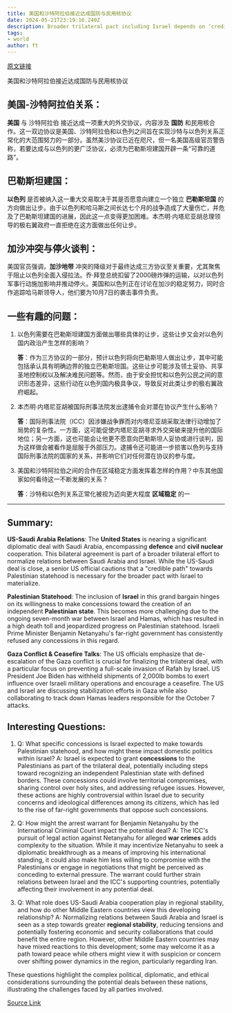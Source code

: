 ```yaml
---
title: 美国和沙特阿拉伯接近达成国防与民用核协议
date: 2024-05-21T23:19:16.240Z
description: Broader trilateral pact including Israel depends on ‘credible path’ to Palestinian statehood
tags: 
- world
author: ft
---
```


[原文链接](https://ft.com/content/1e98c483-415b-4026-9015-570bd5a62566)

美国和沙特阿拉伯接近达成国防与民用核协议

## 美国-沙特阿拉伯关系：

**美国** 与 沙特阿拉伯 接近达成一项重大的外交协议，内容涉及 **国防** 和民用核合作。这一双边协议是美国、沙特阿拉伯和以色列之间旨在实现沙特与以色列关系正常化的大范围努力的一部分。虽然美沙协议已近在咫尺，但一名美国高级官员警告称，若要达成与以色列的更广泛协议，必须为巴勒斯坦建国开辟一条“可靠的道路”。

## 巴勒斯坦建国： 

**以色列** 是否被纳入这一重大交易取决于其是否愿意向建立一个独立 **巴勒斯坦国** 的方向做出让步。由于以色列和哈马斯之间长达七个月的战争造成了大量伤亡，并危及了巴勒斯坦建国的进展，因此这一点变得更加困难。本杰明·内塔尼亚胡总理领导的极右翼政府一直拒绝在这方面做出任何让步。

## 加沙冲突与停火谈判： 

美国官员强调，**加沙地带** 冲突的降级对于最终达成三方协议至关重要，尤其聚焦于阻止以色列全面入侵拉法。乔·拜登总统扣留了2000磅炸弹的运输，以对以色列军事行动施加影响并推动停火。美国和以色列正在讨论在加沙的稳定努力，同时合作追踪哈马斯领导人，他们要为10月7日的袭击事件负责。

## 一些有趣的问题：

1. 以色列需要在巴勒斯坦建国方面做出哪些具体的让步，这些让步又会对以色列国内政治产生怎样的影响？

   **答**：作为三方协议的一部分，预计以色列将向巴勒斯坦人做出让步，其中可能包括承认具有明确边界的独立巴勒斯坦国。这些让步可能涉及领土妥协、共享圣地控制权以及解决难民问题等。然而，由于安全担忧和以色列公民之间的意识形态差异，这些行动在以色列国内极具争议，导致反对此类让步的极右翼政府崛起。

2. 本杰明·内塔尼亚胡被国际刑事法院发出逮捕令会对潜在协议产生什么影响？

   **答**：国际刑事法院（ICC）因涉嫌战争罪而对内塔尼亚胡采取法律行动增加了局势的复杂性。一方面，这可能促使内塔尼亚胡寻求外交突破来提升他的国际地位；另一方面，这也可能会让他更不愿意向巴勒斯坦人妥协或进行谈判，因为这样做会被看作是屈服于外部压力。逮捕令还可能进一步损害以色列与支持国际刑事法院的国家的关系，并影响它们对任何潜在协议的参与度。

3. 美国和沙特阿拉伯之间的合作在区域稳定方面发挥着怎样的作用？中东其他国家如何看待这一不断发展的关系？

   **答**：沙特和以色列关系正常化被视为迈向更大程度 **区域稳定** 的一

---

## Summary: 

**US-Saudi Arabia Relations**: The **United States** is nearing a significant diplomatic deal with Saudi Arabia, encompassing **defence** and **civil nuclear** cooperation. This bilateral agreement is part of a broader trilateral effort to normalize relations between Saudi Arabia and Israel. While the US-Saudi deal is close, a senior US official cautions that a "credible path" towards Palestinian statehood is necessary for the broader pact with Israel to materialize. 

**Palestinian Statehood**: The inclusion of **Israel** in this grand bargain hinges on its willingness to make concessions toward the creation of an independent **Palestinian state**. This becomes more challenging due to the ongoing seven-month war between Israel and Hamas, which has resulted in a high death toll and jeopardized progress on Palestinian statehood. Israeli Prime Minister Benjamin Netanyahu's far-right government has consistently refused any concessions in this regard. 

**Gaza Conflict & Ceasefire Talks**: The US officials emphasize that de-escalation of the Gaza conflict is crucial for finalizing the trilateral deal, with a particular focus on preventing a full-scale invasion of Rafah by Israel. US President Joe Biden has withheld shipments of 2,000lb bombs to exert influence over Israeli military operations and encourage a ceasefire. The US and Israel are discussing stabilization efforts in Gaza while also collaborating to track down Hamas leaders responsible for the October 7 attacks. 

## Interesting Questions: 

1. Q: What specific concessions is Israel expected to make towards Palestinian statehood, and how might these impact domestic politics within Israel? 
A: Israel is expected to grant **concessions** to the Palestinians as part of the trilateral deal, potentially including steps toward recognizing an independent Palestinian state with defined borders. These concessions could involve territorial compromises, sharing control over holy sites, and addressing refugee issues. However, these actions are highly controversial within Israel due to security concerns and ideological differences among its citizens, which has led to the rise of far-right governments that oppose such concessions. 

2. Q: How might the arrest warrant for Benjamin Netanyahu by the International Criminal Court impact the potential deal? 
A: The ICC's pursuit of legal action against Netanyahu for alleged **war crimes** adds complexity to the situation. While it may incentivize Netanyahu to seek a diplomatic breakthrough as a means of improving his international standing, it could also make him less willing to compromise with the Palestinians or engage in negotiations that might be perceived as conceding to external pressure. The warrant could further strain relations between Israel and the ICC's supporting countries, potentially affecting their involvement in any potential deal. 

3. Q: What role does US-Saudi Arabia cooperation play in regional stability, and how do other Middle Eastern countries view this developing relationship? 
A: Normalizing relations between Saudi Arabia and Israel is seen as a step towards greater **regional stability**, reducing tensions and potentially fostering economic and security collaborations that could benefit the entire region. However, other Middle Eastern countries may have mixed reactions to this development; some may welcome it as a path toward peace while others might view it with suspicion or concern over shifting power dynamics in the region, particularly regarding Iran. 

These questions highlight the complex political, diplomatic, and ethical considerations surrounding the potential deals between these nations, illustrating the challenges faced by all parties involved.

[Source Link](https://ft.com/content/1e98c483-415b-4026-9015-570bd5a62566)

